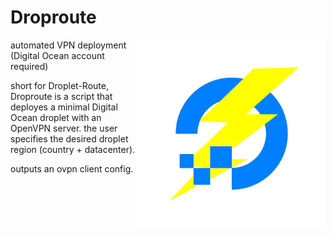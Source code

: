 # Droproute

<img src="https://raw.githubusercontent.com/feltrite/Droproute/logo-view-branch/droproute.jpg" width="300" align="right">
automated VPN deployment (Digital Ocean account required)

short for Droplet-Route,
Droproute is a script that deployes a minimal Digital Ocean
droplet with an OpenVPN server. the user specifies the desired
droplet region (country + datacenter).

outputs an ovpn client config.
